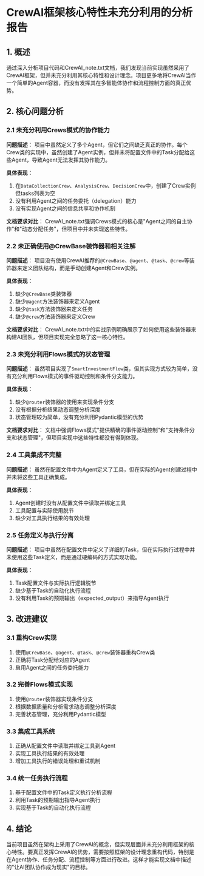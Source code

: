 # CrewAI框架核心特性未充分利用的分析报告

## 1. 概述

通过深入分析项目代码和CrewAI_note.txt文档，我们发现当前实现虽然采用了CrewAI框架，但并未充分利用其核心特性和设计理念。项目更多地将CrewAI当作一个简单的Agent容器，而没有发挥其在多智能体协作和流程控制方面的真正优势。

## 2. 核心问题分析

### 2.1 未充分利用Crews模式的协作能力

**问题描述**：
项目中虽然定义了多个Agent，但它们之间缺乏真正的协作。每个Crew类的实现中，虽然创建了Agent实例，但并未将配置文件中的Task分配给这些Agent，导致Agent无法发挥其协作能力。

**具体表现**：
1. 在`DataCollectionCrew`、`AnalysisCrew`、`DecisionCrew`中，创建了Crew实例但tasks列表为空
2. 没有利用Agent之间的任务委托（delegation）能力
3. 没有实现Agent之间的信息共享和协作机制

**文档要求对比**：
CrewAI_note.txt强调Crews模式的核心是"Agent之间的自主协作"和"动态分配任务"，但项目中并未实现这些特性。

### 2.2 未正确使用@CrewBase装饰器和相关注解

**问题描述**：
项目没有使用CrewAI推荐的`@CrewBase`、`@agent`、`@task`、`@crew`等装饰器来定义团队结构，而是手动创建Agent和Crew实例。

**具体表现**：
1. 缺少`@CrewBase`类装饰器
2. 缺少`@agent`方法装饰器来定义Agent
3. 缺少`@task`方法装饰器来定义任务
4. 缺少`@crew`方法装饰器来定义Crew

**文档要求对比**：
CrewAI_note.txt中的实战示例明确展示了如何使用这些装饰器来构建AI团队，但项目实现完全忽略了这一核心特性。

### 2.3 未充分利用Flows模式的状态管理

**问题描述**：
虽然项目实现了`SmartInvestmentFlow`类，但其实现方式较为简单，没有充分利用Flows模式的事件驱动控制和条件分支能力。

**具体表现**：
1. 缺少`@router`装饰器的使用来实现条件分支
2. 没有根据分析结果动态调整分析深度
3. 状态管理较为简单，没有充分利用Pydantic模型的优势

**文档要求对比**：
文档中强调Flows模式"提供精确的事件驱动控制"和"支持条件分支和状态管理"，但项目实现中这些特性都没有得到体现。

### 2.4 工具集成不完整

**问题描述**：
虽然在配置文件中为Agent定义了工具，但在实际的Agent创建过程中并未将这些工具正确集成。

**具体表现**：
1. Agent创建时没有从配置文件中读取并绑定工具
2. 工具配置与实际使用脱节
3. 缺少对工具执行结果的有效处理

### 2.5 任务定义与执行分离

**问题描述**：
项目中虽然在配置文件中定义了详细的Task，但在实际执行过程中并未使用这些Task定义，而是通过硬编码的方式实现功能。

**具体表现**：
1. Task配置文件与实际执行逻辑脱节
2. 缺少基于Task的自动化执行流程
3. 没有利用Task的预期输出（expected_output）来指导Agent执行

## 3. 改进建议

### 3.1 重构Crew实现

1. 使用`@CrewBase`、`@agent`、`@task`、`@crew`装饰器重构Crew类
2. 正确将Task分配给对应的Agent
3. 启用Agent之间的任务委托能力

### 3.2 完善Flows模式实现

1. 使用`@router`装饰器实现条件分支
2. 根据数据质量和分析需求动态调整分析深度
3. 完善状态管理，充分利用Pydantic模型

### 3.3 集成工具系统

1. 正确从配置文件中读取并绑定工具到Agent
2. 实现工具执行结果的有效处理
3. 增加工具执行的错误处理和重试机制

### 3.4 统一任务执行流程

1. 基于配置文件中的Task定义执行分析流程
2. 利用Task的预期输出指导Agent执行
3. 实现基于Task的自动化执行流程

## 4. 结论

当前项目虽然在架构上采用了CrewAI的概念，但实现层面并未充分利用框架的核心特性。要真正发挥CrewAI的优势，需要按照框架的设计理念重构代码，特别是在Agent协作、任务分配、流程控制等方面进行改进。这样才能实现文档中描述的"让AI团队协作成为现实"的目标。